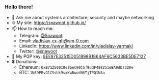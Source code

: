 ### Hello there!

- 💬 Ask me about systems architecture, security and maybe networking
- 🌐 My site: https://snawoot.github.io/
- 📫 How to reach me:
  - Telegram: [@Snawoot](https://t.me/Snawoot)
  - Email: [vladislav-ex-gh@vm-0.com](mailto:vladislav-ex-gh@vm-0.com)
  - LinkedIn: https://www.linkedin.com/in/vladislav-yarmak/
  - Twitter: [@snawoot](https://twitter.com/snawoot)
- 🔑 My PGP key: [8EE97E32515D051898B1864AF6C5633BE5DE7127](https://keyserver.ubuntu.com/pks/lookup?op=get&search=0x8ee97e32515d051898b1864af6c5633be5de7127)
- 💲 Donations:
  - Ethereum: `0xB71250010e8beC90C5f9ddF408251eBA9dD7320e`
  - BTC: `1N89PRvG1CSsUk9sxKwBwudN6TjTPQ1N8a`
